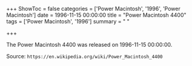 +++
ShowToc = false
categories = ['Power Macintosh', '1996', 'Power Macintosh']
date = 1996-11-15 00:00:00
title = "Power Macintosh 4400"
tags = ['Power Macintosh', '1996']
summary = " "

+++

The Power Macintosh 4400 was released on 1996-11-15 00:00:00.

Source: `https://en.wikipedia.org/wiki/Power_Macintosh_4400`


